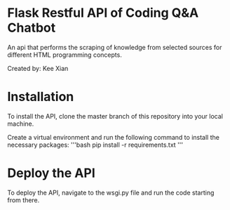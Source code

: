 # Flask Restful API of Coding Q&A Chatbot
An api that performs the scraping of knowledge from selected sources for different HTML programming concepts.

Created by: Kee Xian
# Installation
To install the API, clone the master branch of this repository into your local machine.

Create a virtual environment and run the following command to install the necessary packages:
'''bash
pip install -r requirements.txt
'''

# Deploy the API
To deploy the API, navigate to the wsgi.py file and run the code starting from there.
